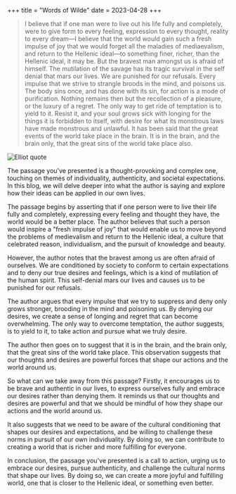 +++
title = "Words of Wilde"
date = 2023-04-28
+++


<blockquote>I believe that if one man were to live out his life fully and completely, were to give form to every feeling, expression to every thought, reality to every dream—I believe that the world would gain such a fresh impulse of joy that we would forget all the maladies of mediaevalism, and return to the Hellenic ideal—to something finer, richer, than the Hellenic ideal, it may be. But the bravest man amongst us is afraid of himself. 
<!-- more -->
The mutilation of the savage has its tragic survival in the self denial that mars our lives. We are punished for our refusals. Every impulse that we strive to strangle broods in the mind, and poisons us. The body sins once, and has done with its sin, for action is a mode of purification. Nothing remains then but the recollection of a pleasure, or the luxury of a regret. The only way to get ride of temptation is to yield to it. Resist it, and your soul grows sick with longing for the things it is forbidden to itself, with desire for what its monstrous laws have made monstrous and unlawful. It has been said that the great events of the world take place in the brain. It is in the brain, and the brain only, that the great sins of the world take place also.</blockquote>




![Elliot quote](https://external-content.duckduckgo.com/iu/?u=https%3A%2F%2Fwww.guide-irlande.com%2Fwp-content%2Fuploads%2F2013%2F12%2Foscar-wilde-1.jpg&f=1&nofb=1&ipt=6d20b8cb4009bb5004bc314a99154fbca1018fce217a88ed340d200979c8dfb7&ipo=images)

The passage you've presented is a thought-provoking and complex one, touching on themes of individuality, authenticity, and societal expectations. In this blog, we will delve deeper into what the author is saying and explore how their ideas can be applied in our own lives.

The passage begins by asserting that if one person were to live their life fully and completely, expressing every feeling and thought they have, the world would be a better place. The author believes that such a person would inspire a "fresh impulse of joy" that would enable us to move beyond the problems of medievalism and return to the Hellenic ideal, a culture that celebrated reason, individualism, and the pursuit of knowledge and beauty.

However, the author notes that the bravest among us are often afraid of ourselves. We are conditioned by society to conform to certain expectations and to deny our true desires and feelings, which is a kind of mutilation of the human spirit. This self-denial mars our lives and causes us to be punished for our refusals.

The author argues that every impulse that we try to suppress and deny only grows stronger, brooding in the mind and poisoning us. By denying our desires, we create a sense of longing and regret that can become overwhelming. The only way to overcome temptation, the author suggests, is to yield to it, to take action and pursue what we truly desire.

The author then goes on to suggest that it is in the brain, and the brain only, that the great sins of the world take place. This observation suggests that our thoughts and desires are powerful forces that shape our actions and the world around us.

So what can we take away from this passage? Firstly, it encourages us to be brave and authentic in our lives, to express ourselves fully and embrace our desires rather than denying them. It reminds us that our thoughts and desires are powerful and that we should be mindful of how they shape our actions and the world around us.

It also suggests that we need to be aware of the cultural conditioning that shapes our desires and expectations, and be willing to challenge these norms in pursuit of our own individuality. By doing so, we can contribute to creating a world that is richer and more fulfilling for everyone.

In conclusion, the passage you've presented is a call to action, urging us to embrace our desires, pursue authenticity, and challenge the cultural norms that shape our lives. By doing so, we can create a more joyful and fulfilling world, one that is closer to the Hellenic ideal, or something even better.
